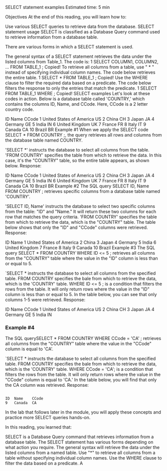 SELECT statement examples
Estimated time: 5 min

Objectives
At the end of this reading, you will learn how to:

Use various SELECT queries to retrieve data from the database.
SELECT statement usage
SELECT is classified as a Database Query command used to retrieve information from a database table.

There are various forms in which a SELECT statement is used.

The general syntax of a SELECT statement retrieves the data under the listed columns from Table_1. The code is:
1
SELECT COLUMN1, COLUMN2, ... FROM TABLE_1 ;
Copied!
To retrieve all columns from a table, use " * " instead of specifying individual column names. The code below retrieves the entire table.
1
SELECT * FROM TABLE_1 ;
Copied!
Use the WHERE clause to filter the required data based on a predicate. The code below filters the response to only the entries that match the predicate.
1
SELECT <COLUMNS> FROM TABLE_1 WHERE <predicate> ;
Copied!
SELECT examples
Let's look at these codes in action. Below is a database table called 'COUNTRY,' which contains the columns ID, Name, and CCode. Here, CCode is a 2 letter country code.

ID	Name	CCode
1	United States of America	US
2	China	CH
3	Japan	JA
4	Germany	GE
5	India	IN
6	United Kingdom	UK
7	France	FR
8	Italy	IT
9	Canada	CA
10	Brazil	BR
Example #1
When we apply the SELECT code SELECT * FROM COUNTRY ;, the query retrieves all rows and columns from the database table named COUNTRY.

'SELECT *' instructs the database to select all columns from the table.
'FROM COUNTRY' specifies the table from which to retrieve the data. In this case, it's the "COUNTRY" table, so the entire table appears, as shown below.
Response:

ID	Name	CCode
1	United States of America	US
2	China	CH
3	Japan	JA
4	Germany	GE
5	India	IN
6	United Kingdom	UK
7	France	FR
8	Italy	IT
9	Canada	CA
10	Brazil	BR
Example #2
The SQL query SELECT ID, Name FROM COUNTRY ; retrieves specific columns from a database table named 'COUNTRY'.

'SELECT ID, Name' instructs the database to select two specific columns from the table: "ID" and "Name." It will return these two columns for each row that matches the query criteria.
'FROM COUNTRY' specifies the table from which to retrieve the data, which is the "COUNTRY" table. The table below shows that only the "ID" and "CCode" columns were retrieved.
Response:

ID	Name
1	United States of America
2	China
3	Japan
4	Germany
5	India
6	United Kingdom
7	France
8	Italy
9	Canada
10	Brazil
Example #3
The SQL query SELECT * FROM COUNTRY WHERE ID <= 5 ; retrieves all columns from the "COUNTRY" table where the value in the "ID" column is less than or equal to 5.

`SELECT * instructs the database to select all columns from the specified table.
FROM COUNTRY specifies the bale from which to retrieve the data, which is the 'COUNTRY' table.
WHERE ID <= 5 ; is a condition that filters the rows from the table. It will only return rows where the value in the "ID" column is less than or equal to 5. In the table below, you can see that only columns 1-5 were retrieved.
Response:

ID	Name	CCode
1	United States of America	US
2	China	CH
3	Japan	JA
4	Germany	GE
5	India	IN

### Example #4
The SQL querySELECT * FROM COUNTRY WHERE CCode = 'CA' ; retrieves all columns from the "COUNTRY" table where the value in the "CCode" column is equal to 'CA'.

`SELECT * instructs the database to select all columns from the specified table.
FROM COUNTRY specifies the bale from which to retrieve the data, which is the 'COUNTRY' table.
WHERE CCode = 'CA'; is a condition that filters the rows from the table. It will only return rows where the value in the "CCode" column is equal to 'CA.' In the table below, you will find that only the CA column was retrieved.
Response:

<pre><code>
ID	Name	CCode
9	Canada	CA
</code></pre>
In the lab that follows later in the module, you will apply these concepts and practice more SELECT queries hands-on.

In this reading, you learned that:

SELECT is a Database Query command that retrieves information from a database table.
The SELECT statement has various forms depending on what action you require.
The general syntax will retrieve the data under the listed columns from a named table.
Use "*" to retrieve all columns from a table without specifying individual column names.
Use the WHERE clause to filter the data based on a predicate.
A
